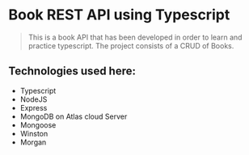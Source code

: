 # Book REST API using Typescript

> This is a book API that has been developed in order to learn and practice typescript. The project consists of a CRUD of Books. 

## Technologies used here:
- Typescript
- NodeJS
- Express
- MongoDB on Atlas cloud Server
- Mongoose
- Winston
- Morgan
